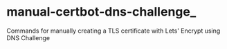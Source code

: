 # manual-certbot-dns-challenge_
Commands for manually creating a TLS certificate with Lets' Encrypt using DNS Challenge
